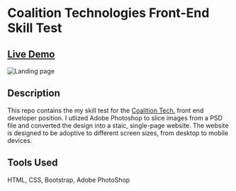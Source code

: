 # Coalition Technologies Front-End Skill Test

## [Live Demo](https://keli214.github.io/Coalition-Tech-Skill-Test/)
![Landing page](images/landing_page.png)

## Description
This repo contains the my skill test for the [Coalition Tech.](https://coalitiontechnologies.com/) front end developer position. I utlized Adobe Photoshop to slice images from a PSD file and converted the design into a staic, single-page website. The website is designed to be adoptive to different screen sizes, from desktop to mobile devices. 

## Tools Used
HTML, CSS, Bootstrap, Adobe PhotoShop